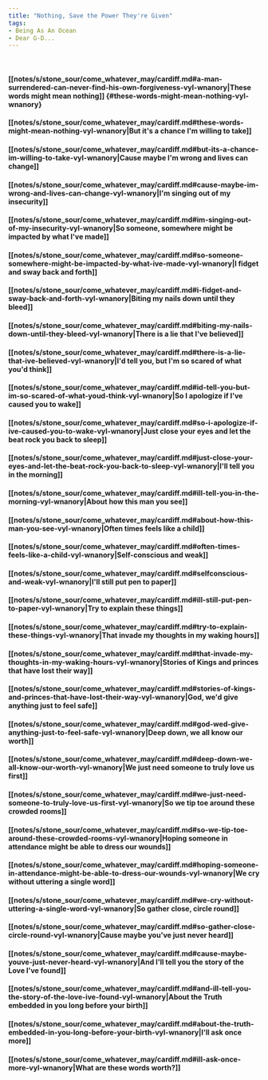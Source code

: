 ```yaml
---
title: "Nothing, Save the Power They're Given"
tags:
- Being As An Ocean
- Dear G-D...
---
```

&nbsp;
#### [[notes/s/stone_sour/come_whatever_may/cardiff.md#a-man-surrendered-can-never-find-his-own-forgiveness-vyl-wnanory|These words might mean nothing]] {#these-words-might-mean-nothing-vyl-wnanory}
#### [[notes/s/stone_sour/come_whatever_may/cardiff.md#these-words-might-mean-nothing-vyl-wnanory|But it's a chance I'm willing to take]]
#### [[notes/s/stone_sour/come_whatever_may/cardiff.md#but-its-a-chance-im-willing-to-take-vyl-wnanory|Cause maybe I'm wrong and lives can change]]
#### [[notes/s/stone_sour/come_whatever_may/cardiff.md#cause-maybe-im-wrong-and-lives-can-change-vyl-wnanory|I'm singing out of my insecurity]]
#### [[notes/s/stone_sour/come_whatever_may/cardiff.md#im-singing-out-of-my-insecurity-vyl-wnanory|So someone, somewhere might be impacted by what I've made]]
#### [[notes/s/stone_sour/come_whatever_may/cardiff.md#so-someone-somewhere-might-be-impacted-by-what-ive-made-vyl-wnanory|I fidget and sway back and forth]]
#### [[notes/s/stone_sour/come_whatever_may/cardiff.md#i-fidget-and-sway-back-and-forth-vyl-wnanory|Biting my nails down until they bleed]]
#### [[notes/s/stone_sour/come_whatever_may/cardiff.md#biting-my-nails-down-until-they-bleed-vyl-wnanory|There is a lie that I've believed]]
#### [[notes/s/stone_sour/come_whatever_may/cardiff.md#there-is-a-lie-that-ive-believed-vyl-wnanory|I'd tell you, but I'm so scared of what you'd think]]
#### [[notes/s/stone_sour/come_whatever_may/cardiff.md#id-tell-you-but-im-so-scared-of-what-youd-think-vyl-wnanory|So I apologize if I've caused you to wake]]
#### [[notes/s/stone_sour/come_whatever_may/cardiff.md#so-i-apologize-if-ive-caused-you-to-wake-vyl-wnanory|Just close your eyes and let the beat rock you back to sleep]]
#### [[notes/s/stone_sour/come_whatever_may/cardiff.md#just-close-your-eyes-and-let-the-beat-rock-you-back-to-sleep-vyl-wnanory|I'll tell you in the morning]]
#### [[notes/s/stone_sour/come_whatever_may/cardiff.md#ill-tell-you-in-the-morning-vyl-wnanory|About how this man you see]]
#### [[notes/s/stone_sour/come_whatever_may/cardiff.md#about-how-this-man-you-see-vyl-wnanory|Often times feels like a child]]
#### [[notes/s/stone_sour/come_whatever_may/cardiff.md#often-times-feels-like-a-child-vyl-wnanory|Self-conscious and weak]]
#### [[notes/s/stone_sour/come_whatever_may/cardiff.md#selfconscious-and-weak-vyl-wnanory|I'll still put pen to paper]]
#### [[notes/s/stone_sour/come_whatever_may/cardiff.md#ill-still-put-pen-to-paper-vyl-wnanory|Try to explain these things]]
#### [[notes/s/stone_sour/come_whatever_may/cardiff.md#try-to-explain-these-things-vyl-wnanory|That invade my thoughts in my waking hours]]
#### [[notes/s/stone_sour/come_whatever_may/cardiff.md#that-invade-my-thoughts-in-my-waking-hours-vyl-wnanory|Stories of Kings and princes that have lost their way]]
#### [[notes/s/stone_sour/come_whatever_may/cardiff.md#stories-of-kings-and-princes-that-have-lost-their-way-vyl-wnanory|God, we'd give anything just to feel safe]]
#### [[notes/s/stone_sour/come_whatever_may/cardiff.md#god-wed-give-anything-just-to-feel-safe-vyl-wnanory|Deep down, we all know our worth]]
#### [[notes/s/stone_sour/come_whatever_may/cardiff.md#deep-down-we-all-know-our-worth-vyl-wnanory|We just need someone to truly love us first]]
#### [[notes/s/stone_sour/come_whatever_may/cardiff.md#we-just-need-someone-to-truly-love-us-first-vyl-wnanory|So we tip toe around these crowded rooms]]
#### [[notes/s/stone_sour/come_whatever_may/cardiff.md#so-we-tip-toe-around-these-crowded-rooms-vyl-wnanory|Hoping someone in attendance might be able to dress our wounds]]
#### [[notes/s/stone_sour/come_whatever_may/cardiff.md#hoping-someone-in-attendance-might-be-able-to-dress-our-wounds-vyl-wnanory|We cry without uttering a single word]]
#### [[notes/s/stone_sour/come_whatever_may/cardiff.md#we-cry-without-uttering-a-single-word-vyl-wnanory|So gather close, circle round]]
#### [[notes/s/stone_sour/come_whatever_may/cardiff.md#so-gather-close-circle-round-vyl-wnanory|Cause maybe you've just never heard]]
#### [[notes/s/stone_sour/come_whatever_may/cardiff.md#cause-maybe-youve-just-never-heard-vyl-wnanory|And I'll tell you the story of the Love I've found]]
#### [[notes/s/stone_sour/come_whatever_may/cardiff.md#and-ill-tell-you-the-story-of-the-love-ive-found-vyl-wnanory|About the Truth embedded in you long before your birth]]
#### [[notes/s/stone_sour/come_whatever_may/cardiff.md#about-the-truth-embedded-in-you-long-before-your-birth-vyl-wnanory|I'll ask once more]]
#### [[notes/s/stone_sour/come_whatever_may/cardiff.md#ill-ask-once-more-vyl-wnanory|What are these words worth?]]
